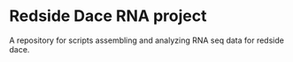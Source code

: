 # Redside Dace RNA project
A repository for scripts assembling and analyzing RNA seq data for redside dace. 
